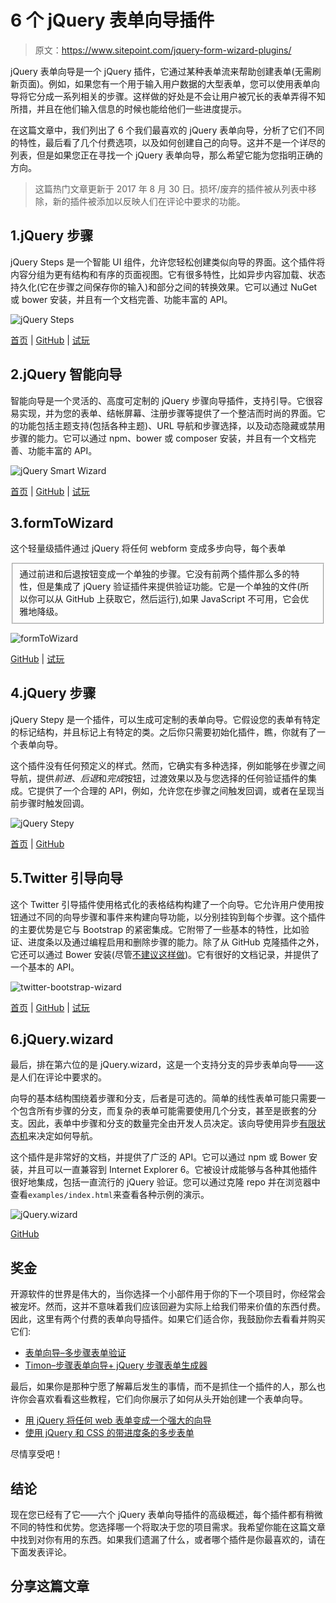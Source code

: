 # 6 个 jQuery 表单向导插件

> 原文：<https://www.sitepoint.com/jquery-form-wizard-plugins/>

jQuery 表单向导是一个 jQuery 插件，它通过某种表单流来帮助创建表单(无需刷新页面)。例如，如果您有一个用于输入用户数据的大型表单，您可以使用表单向导将它分成一系列相关的步骤。这样做的好处是不会让用户被冗长的表单弄得不知所措，并且在他们输入信息的时候也能给他们一些进度提示。

在这篇文章中，我们列出了 6 个我们最喜欢的 jQuery 表单向导，分析了它们不同的特性，最后看了几个付费选项，以及如何创建自己的向导。这并不是一个详尽的列表，但是如果您正在寻找一个 jQuery 表单向导，那么希望它能为您指明正确的方向。

> 这篇热门文章更新于 2017 年 8 月 30 日。损坏/废弃的插件被从列表中移除，新的插件被添加以反映人们在评论中要求的功能。

## 1.jQuery 步骤

jQuery Steps 是一个智能 UI 组件，允许您轻松创建类似向导的界面。这个插件将内容分组为更有结构和有序的页面视图。它有很多特性，比如异步内容加载、状态持久化(它在步骤之间保存你的输入)和部分之间的转换效果。它可以通过 NuGet 或 bower 安装，并且有一个文档完善、功能丰富的 API。

![jQuery Steps](img/7b10ea9b755a4927ffe28e14dd6f101a.png)

[首页](http://www.jquery-steps.com/) | [GitHub](https://github.com/rstaib/jquery-steps/) | [试玩](http://www.jquery-steps.com/Examples)

## 2.jQuery 智能向导

智能向导是一个灵活的、高度可定制的 jQuery 步骤向导插件，支持引导。它很容易实现，并为您的表单、结帐屏幕、注册步骤等提供了一个整洁而时尚的界面。它的功能包括主题支持(包括各种主题)、URL 导航和步骤选择，以及动态隐藏或禁用步骤的能力。它可以通过 npm、bower 或 composer 安装，并且有一个文档完善、功能丰富的 API。

![jQuery Smart Wizard](img/17a10643f40808e2b891be9b2efea150.png)

[首页](http://techlaboratory.net/smartwizard) | [GitHub](https://github.com/techlab/SmartWizard) | [试玩](http://techlaboratory.net/smartwizard/demo)

## 3.formToWizard

这个轻量级插件通过 jQuery 将任何 webform 变成多步向导，每个表单

<fieldset>通过前进和后退按钮变成一个单独的步骤。它没有前两个插件那么多的特性，但是集成了 jQuery 验证插件来提供验证功能。它是一个单独的文件(所以你可以从 GitHub 上获取它，然后运行),如果 JavaScript 不可用，它会优雅地降级。</fieldset>

![formToWizard](img/1f749d08413ef10892818b087d81b1f9.png)

[GitHub](https://github.com/artoodetoo/formToWizard) | [试玩](https://github.com/artoodetoo/formToWizard#live-examples-in-jsfiddle)

## 4.jQuery 步骤

jQuery Stepy 是一个插件，可以生成可定制的表单向导。它假设您的表单有特定的标记结构，并且标记上有特定的类。之后你只需要初始化插件，瞧，你就有了一个表单向导。

这个插件没有任何预定义的样式。然而，它确实有多种选择，例如能够在步骤之间导航，提供*前进*、*后退*和*完成*按钮，过渡效果以及与您选择的任何验证插件的集成。它提供了一个合理的 API，例如，允许您在步骤之间触发回调，或者在呈现当前步骤时触发回调。

![jQuery Stepy](img/eaf5d86bf0165ac3c8826e788ffb5ae7.png)

[首页](https://wbotelhos.com/stepy) | [GitHub](https://github.com/wbotelhos/stepy)

## 5.Twitter 引导向导

这个 Twitter 引导插件使用格式化的表格结构构建了一个向导。它允许用户使用按钮通过不同的向导步骤和事件来构建向导功能，以分别挂钩到每个步骤。这个插件的主要优势是它与 Bootstrap 的紧密集成。它附带了一些基本的特性，比如验证、进度条以及通过编程启用和删除步骤的能力。除了从 GitHub 克隆插件之外，它还可以通过 Bower 安装(尽管[不建议这样做](https://github.com/VinceG/twitter-bootstrap-wizard/issues/81#issuecomment-42909528))。它有很好的文档记录，并提供了一个基本的 API。

![twitter-bootstrap-wizard](img/b9fb008a64cacfcae4714a201a0638b3.png)

[首页](http://vinceg.github.io/twitter-bootstrap-wizard/) | [GitHub](https://github.com/VinceG/twitter-bootstrap-wizard) | [试玩](http://vinceg.github.io/twitter-bootstrap-wizard/#examples)

## 6.jQuery.wizard

最后，排在第六位的是 jQuery.wizard，这是一个支持分支的异步表单向导——这是人们在评论中要求的。

向导的基本结构围绕着步骤和分支，后者是可选的。简单的线性表单可能只需要一个包含所有步骤的分支，而复杂的表单可能需要使用几个分支，甚至是嵌套的分支。因此，表单中步骤和分支的数量完全由开发人员决定。该向导使用异步[有限状态机](https://en.wikipedia.org/wiki/Finite-state_machine)来决定如何导航。

这个插件是非常好的文档，并提供了广泛的 API。它可以通过 npm 或 Bower 安装，并且可以一直兼容到 Internet Explorer 6。它被设计成能够与各种其他插件很好地集成，包括一直流行的 jQuery 验证。您可以通过克隆 repo 并在浏览器中查看`examples/index.html`来查看各种示例的演示。

![jQuery.wizard](img/40e1c4e7d6a22b78f804d3fd4f0dd015.png)

[GitHub](https://github.com/kflorence/jquery-wizard#integration)

## 奖金

开源软件的世界是伟大的，当你选择一个小部件用于你的下一个项目时，你经常会被宠坏。然而，这并不意味着我们应该回避为实际上给我们带来价值的东西付费。因此，这里有两个付费的表单向导插件。如果它们适合你，我鼓励你去看看并购买它们:

*   [表单向导–多步骤表单验证](https://codecanyon.net/item/form-wizard-multi-step-form-validation/19613591)
*   [Timon–步骤表单向导+ jQuery 步骤表单生成器](https://codecanyon.net/item/timon-step-form-wizard/15830006)

最后，如果你是那种宁愿了解幕后发生的事情，而不是抓住一个插件的人，那么也许你会喜欢看看这些教程，它们向你展示了如何从头开始创建一个表单向导。

*   [用 jQuery 将任何 web 表单变成一个强大的向导](http://www.jankoatwarpspeed.com/turn-any-webform-into-a-powerful-wizard-with-jquery-formtowizard-plugin/)
*   [使用 jQuery 和 CSS 的带进度条的多步表单](http://talkerscode.com/webtricks/multistep-form-with-progress-bar-using-jquery-and-css.php)

尽情享受吧！

## 结论

现在您已经有了它——六个 jQuery 表单向导插件的高级概述，每个插件都有稍微不同的特性和优势。您选择哪一个将取决于您的项目需求。我希望你能在这篇文章中找到对你有用的东西。如果我们遗漏了什么，或者哪个插件是你最喜欢的，请在下面发表评论。

## 分享这篇文章